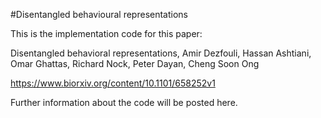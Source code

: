 #Disentangled behavioural representations

This is the implementation code for this paper:

Disentangled behavioral representations,
Amir Dezfouli,  Hassan Ashtiani,  
Omar Ghattas, Richard Nock,  Peter Dayan,  Cheng Soon Ong

https://www.biorxiv.org/content/10.1101/658252v1

Further information about the code will be posted here.

